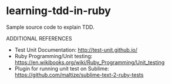 # learning-tdd-in-ruby

Sample source code to explain TDD.

ADDITIONAL REFERENCES
- Test Unit Documentation: http://test-unit.github.io/
- Ruby Programming/Unit testing: https://en.wikibooks.org/wiki/Ruby_Programming/Unit_testing
- Plugin for running unit test on Sublime: https://github.com/maltize/sublime-text-2-ruby-tests

